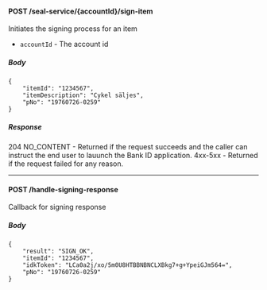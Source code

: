 #### POST /seal-service/{accountId}/sign-item

Initiates the signing process for an item

* `accountId` - The account id

##### Body
```
{
    "itemId": "1234567", 
    "itemDescription": "Cykel säljes",
    "pNo": "19760726-0259"
}
```

##### Response

204 NO_CONTENT - Returned if the request succeeds and the caller can instruct the end user to lauunch the Bank ID application.
4xx-5xx - Returned if the request failed for any reason.

---

#### POST /handle-signing-response

Callback for signing response 

##### Body
```
{
    "result": "SIGN_OK",
    "itemId": "1234567",
    "idkToken": "LCa0a2j/xo/5m0U8HTBBNBNCLXBkg7+g+YpeiGJm564=",
    "pNo": "19760726-0259"
}
```

